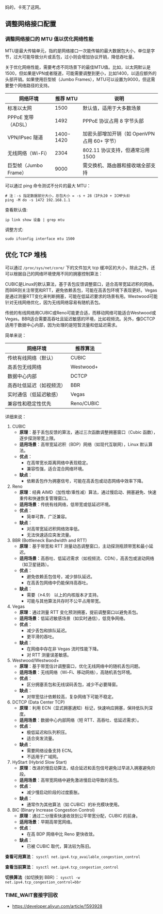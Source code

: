 妈的，卡死了这网。

## 调整网络接口配置

### 调整网络接口的 MTU 值以优化网络性能

MTU是最大传输单元，指的是网络接口一次能传输的最大数据包大小，单位是字节，过大可能导致分片或丢包，过小则会增加协议开销，降低吞吐量。

关于优化网络性能，需要考虑不同场景下的最佳MTU值。比如，以太网默认是1500，但如果是VPN或者隧道，可能需要调整到更小，比如1400，以适应额外的头部开销。如果使用巨型帧（Jumbo Frames），MTU可以设置为9000，但这需要整个网络路径的支持。

|**网络环境**|**推荐 MTU**|**说明**|
|---|---|---|
|标准以太网|1500|默认值，适用于大多数场景|
|PPPoE 宽带（ADSL）|1492|PPPoE 协议占用 8 字节头部|
|VPN/IPsec 隧道|1400-1420|加密头部增加开销（如 OpenVPN 占用 60+ 字节）|
|无线网络（Wi-Fi）|2304|802.11 协议支持，但通常沿用 1500|
|巨型帧（Jumbo Frame）|9000|需交换机、路由器和接收端全部支持|
可以通过 ping 命令测试不分片的最大 MTU：

```shell
# 注：-s 指定数据部分大小，总包大小 = -s + 28（IP头20 + ICMP头8）
ping -M do -s 1472 192.168.1.1
```

查看默认值:

```shell
ip link show 设备 | grep mtu
```

调整方式:

```shell
sudo ifconfig interface mtu 1500
```

## 优化 TCP 堆栈

可以通过 `/proc/sys/net/core/` 下的文件加大 tcp 缓冲区的大小，除此之外，还可以根据自己的网络环境使用不同的拥塞控制算法：

CUBIC是Linux的默认算法，基于丢包反馈调整窗口，适合高带宽延迟积的网络。而BBR则关注带宽和RTT，避免依赖丢包，可能在高丢包环境下表现更好。Vegas是通过测量RTT变化来判断拥塞，可能在低延迟要求的场景有用。Westwood可能针对无线网络优化，因为无线网络容易有随机丢包。

传统的有线网络用CUBIC或Reno可能更合适，而移动网络可能适合Westwood或Vegas。BBR适合需要高吞吐且延迟敏感的环境，比如视频流。另外，像DCTCP适用于数据中心内部，因为处理的是短暂流量和低延迟需求。

简单来说：

| **网络环境**     | **推荐算法**   |
| ------------ | ---------- |
| 传统有线网络（默认）   | CUBIC      |
| 高丢包无线网络      | Westwood+  |
| 数据中心内部       | DCTCP      |
| 高吞吐低延迟（如视频流） | BBR        |
| 实时通信（低延迟敏感）  | Vegas      |
| 兼容性和稳定性优先    | Reno/CUBIC |

详细来说：

1. CUBIC
	- **原理**：基于丢包反馈的算法，通过三次函数调整拥塞窗口（Cubic 函数），逐步探测带宽上限。
	- **适用场景**：高带宽延迟积（BDP）网络（如现代互联网），Linux 默认算法。
	- **优点**：
	    - 在高带宽长距离网络中表现稳定。
	    - 兼容性强，适合混合网络环境。
	- **缺点**：
	    - 依赖丢包作为拥塞信号，可能在高丢包或动态网络中效率下降。
2. Reno
	- **原理**：经典 AIMD（加性增/乘性减）算法，通过慢启动、拥塞避免、快速重传和快速恢复管理窗口。
	- **适用场景**：传统有线网络，低带宽或低延迟环境。
	- **优点**：
	    - 简单可靠，广泛兼容。
	- **缺点**：
	    - 对高带宽延迟积网络效率低。
	    - 无法快速适应突发流量。
3. BBR (Bottleneck Bandwidth and RTT)
	- **原理**：基于带宽和 RTT 测量动态调整窗口，主动探测瓶颈带宽和最小延迟。
	- **适用场景**：高吞吐、低延迟需求（如视频流、CDN），高丢包或波动网络（如卫星链路）。
	- **优点**：
	    - 避免依赖丢包信号，减少排队延迟。
	    - 在高丢包网络中仍能保持高吞吐。
	- **缺点**：
	    - 需要（≥4.9） 以上的内核版本才支持。
	    - 可能与其他算法共存时不公平占用带宽。
4. Vegas
	- **原理**：通过测量 RTT 变化预测拥塞，提前调整窗口以避免丢包。
	- **适用场景**：低延迟敏感场景（如实时通信），低竞争网络。
	- **优点**：
	    - 减少丢包和排队延迟。
	    - 更平滑的吞吐。
	- **缺点**：
	    - 在网络中存在非 Vegas 流时性能下降。
	    - 对 RTT 测量误差敏感。
5. Westwood/Westwood+
	- **原理**：基于带宽估计调整窗口，优化无线网络中的随机丢包问题。
	- **适用场景**：无线网络（Wi-Fi、移动网络），高随机丢包环境。
	- **优点**：
	    - 区分拥塞丢包和无线误码丢包，减少不必要降窗。
	- **缺点**：
	    - 对带宽估计依赖较高，复杂网络下可能不稳定。
6. DCTCP (Data Center TCP)
	- **原理**：利用 ECN（显式拥塞通知）标记，快速响应拥塞，保持低队列深度。
	- **适用场景**：数据中心内部网络（短 RTT、高吞吐、低延迟需求）。
	- **优点**：
	    - 极低延迟和队列积压。
	    - 适合突发流量。
	- **缺点**：
	    - 需要网络设备支持 ECN。
	    - 不适用于广域网。
7. HyStart (Hybrid Slow Start)
	- **原理**：改进的慢启动算法，结合延迟和丢包信号避免过早进入拥塞避免阶段。
	- **适用场景**：高带宽网络中避免激进慢启动导致的丢包。
	- **优点**：
	    - 减少慢启动阶段的过度膨胀。
	- **缺点**：
	    - 通常作为其他算法（如 CUBIC）的补充模块使用。
8. BIC (Binary Increase Congestion Control)
	- **原理**：通过二分搜索快速收敛到公平带宽分配，CUBIC 的前身。
	- **适用场景**：早期高带宽网络。
	- **优点**：
	    - 在高 BDP 网络中比 Reno 更快收敛。
	- **缺点**：
	    - 已被 CUBIC 取代，算法较为陈旧。

**查看可用算法**：
`sysctl net.ipv4.tcp_available_congestion_control`

**查看当前算法**：
`sysctl net.ipv4.tcp_congestion_control`

**切换算法**（如切换到 BBR）：
`sysctl -w net.ipv4.tcp_congestion_control=bbr`

### **TIME_WAIT套接字回收**

- https://developer.aliyun.com/article/1593928